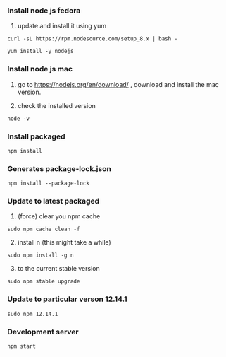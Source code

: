 
### Install node js fedora
1) update and install it using yum 
```
curl -sL https://rpm.nodesource.com/setup_8.x | bash -

yum install -y nodejs
```

### Install node js mac

1) go to https://nodejs.org/en/download/ , download and install the mac version. 

2) check the installed version 
```
node -v
```


### Install packaged 

```
npm install 
```

### Generates package-lock.json

```
npm install --package-lock
```


### Update to latest packaged 

1) (force) clear you npm cache
```
sudo npm cache clean -f 
```
2) install n (this might take a while)
```
sudo npm install -g n 
```
3) to the current stable version
```
sudo npm stable upgrade 
```

### Update to particular verson 12.14.1
```
sudo npm 12.14.1
```

### Development server
```
npm start
```

